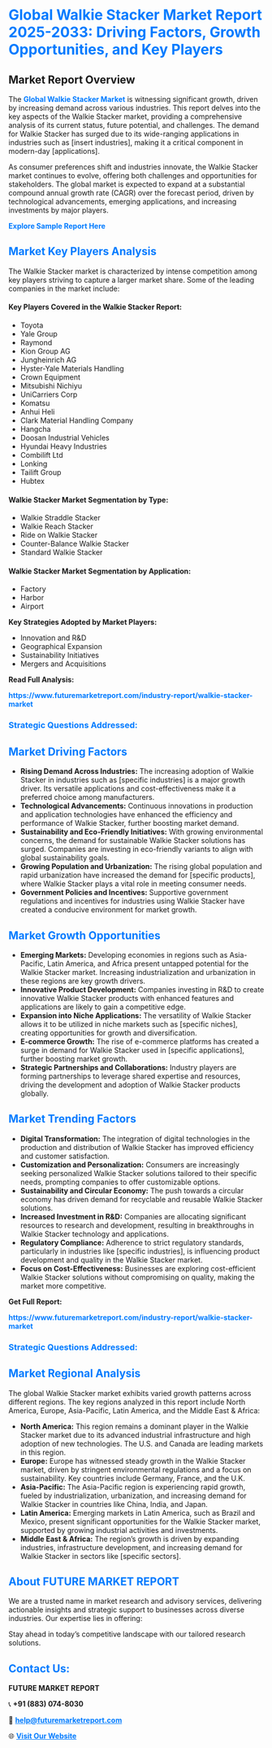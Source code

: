 <h1 style="color: #007BFF;">Global Walkie Stacker Market Report 2025-2033: Driving Factors, Growth Opportunities, and Key Players</h1>

<section id="overview">
<h2>Market Report Overview</h2>
<p>The <a href="https://www.futuremarketreport.com/industry-report/walkie-stacker-market" style="color: #007BFF; text-decoration: none;"><strong>Global Walkie Stacker Market</strong></a> is witnessing significant growth, driven by increasing demand across various industries. This report delves into the key aspects of the Walkie Stacker market, providing a comprehensive analysis of its current status, future potential, and challenges. The demand for Walkie Stacker has surged due to its wide-ranging applications in industries such as [insert industries], making it a critical component in modern-day [applications].</p>
<p>As consumer preferences shift and industries innovate, the Walkie Stacker market continues to evolve, offering both challenges and opportunities for stakeholders. The global market is expected to expand at a substantial compound annual growth rate (CAGR) over the forecast period, driven by technological advancements, emerging applications, and increasing investments by major players.</p>
</section>

<section id="overview">
<p><a href="https://www.futuremarketreport.com/request-sample/reportId=60145" style="color: #007BFF; text-decoration: none;"><strong>Explore Sample Report Here</strong></a></p>
</section>

<section id="key-players">
<h2 style="color: #007BFF;">Market Key Players Analysis</h2>
<p>The Walkie Stacker market is characterized by intense competition among key players striving to capture a larger market share. Some of the leading companies in the market include:</p>
<h4>Key Players Covered in the Walkie Stacker Report:</h4>
<ul><li>Toyota</li><li>Yale Group</li><li>Raymond</li><li>Kion Group AG</li><li>Jungheinrich AG</li><li>Hyster-Yale Materials Handling</li><li>Crown Equipment</li><li>Mitsubishi Nichiyu</li><li>UniCarriers Corp</li><li>Komatsu</li><li>Anhui Heli</li><li>Clark Material Handling Company</li><li>Hangcha</li><li>Doosan Industrial Vehicles</li><li>Hyundai Heavy Industries</li><li>Combilift Ltd</li><li>Lonking</li><li>Tailift Group</li><li>Hubtex</li></ul>
<h4>Walkie Stacker Market Segmentation by Type:</h4>
<ul><li>Walkie Straddle Stacker</li><li>Walkie Reach Stacker</li><li>Ride on Walkie Stacker</li><li>Counter-Balance Walkie Stacker</li><li>Standard Walkie Stacker</li></ul>

<h4>Walkie Stacker Market Segmentation by Application:</h4>
<ul><li>Factory</li><li>Harbor</li><li>Airport</li></ul>
<p><strong>Key Strategies Adopted by Market Players:</strong></p>
<ul>
<li>Innovation and R&D</li>
<li>Geographical Expansion</li>
<li>Sustainability Initiatives</li>
<li>Mergers and Acquisitions</li>
</ul>
</section>

<section>
<p><strong>Read Full Analysis: </strong></p><a href="https://www.futuremarketreport.com/industry-report/walkie-stacker-market" style="color: #007BFF; text-decoration: none;"><strong>https://www.futuremarketreport.com/industry-report/walkie-stacker-market</strong></a>
<h3 style="color: #007BFF;">Strategic Questions Addressed:</h3>
</section>

<section id="driving-factors">
<h2 style="color: #007BFF;">Market Driving Factors</h2>
<ul>
<li><strong>Rising Demand Across Industries:</strong> The increasing adoption of Walkie Stacker in industries such as [specific industries] is a major growth driver. Its versatile applications and cost-effectiveness make it a preferred choice among manufacturers.</li>
<li><strong>Technological Advancements:</strong> Continuous innovations in production and application technologies have enhanced the efficiency and performance of Walkie Stacker, further boosting market demand.</li>
<li><strong>Sustainability and Eco-Friendly Initiatives:</strong> With growing environmental concerns, the demand for sustainable Walkie Stacker solutions has surged. Companies are investing in eco-friendly variants to align with global sustainability goals.</li>
<li><strong>Growing Population and Urbanization:</strong> The rising global population and rapid urbanization have increased the demand for [specific products], where Walkie Stacker plays a vital role in meeting consumer needs.</li>
<li><strong>Government Policies and Incentives:</strong> Supportive government regulations and incentives for industries using Walkie Stacker have created a conducive environment for market growth.</li>
</ul>
</section>

<section id="growth-opportunities">
<h2 style="color: #007BFF;">Market Growth Opportunities</h2>
<ul>
<li><strong>Emerging Markets:</strong> Developing economies in regions such as Asia-Pacific, Latin America, and Africa present untapped potential for the Walkie Stacker market. Increasing industrialization and urbanization in these regions are key growth drivers.</li>
<li><strong>Innovative Product Development:</strong> Companies investing in R&D to create innovative Walkie Stacker products with enhanced features and applications are likely to gain a competitive edge.</li>
<li><strong>Expansion into Niche Applications:</strong> The versatility of Walkie Stacker allows it to be utilized in niche markets such as [specific niches], creating opportunities for growth and diversification.</li>
<li><strong>E-commerce Growth:</strong> The rise of e-commerce platforms has created a surge in demand for Walkie Stacker used in [specific applications], further boosting market growth.</li>
<li><strong>Strategic Partnerships and Collaborations:</strong> Industry players are forming partnerships to leverage shared expertise and resources, driving the development and adoption of Walkie Stacker products globally.</li>
</ul>
</section>

<section id="trending-factors">
<h2 style="color: #007BFF;">Market Trending Factors</h2>
<ul>
<li><strong>Digital Transformation:</strong> The integration of digital technologies in the production and distribution of Walkie Stacker has improved efficiency and customer satisfaction.</li>
<li><strong>Customization and Personalization:</strong> Consumers are increasingly seeking personalized Walkie Stacker solutions tailored to their specific needs, prompting companies to offer customizable options.</li>
<li><strong>Sustainability and Circular Economy:</strong> The push towards a circular economy has driven demand for recyclable and reusable Walkie Stacker solutions.</li>
<li><strong>Increased Investment in R&D:</strong> Companies are allocating significant resources to research and development, resulting in breakthroughs in Walkie Stacker technology and applications.</li>
<li><strong>Regulatory Compliance:</strong> Adherence to strict regulatory standards, particularly in industries like [specific industries], is influencing product development and quality in the Walkie Stacker market.</li>
<li><strong>Focus on Cost-Effectiveness:</strong> Businesses are exploring cost-efficient Walkie Stacker solutions without compromising on quality, making the market more competitive.</li>
</ul>
</section>

<section>
<p><strong>Get Full Report: </strong></p><a href="https://www.futuremarketreport.com/industry-report/walkie-stacker-market" style="color: #007BFF; text-decoration: none;"><strong>https://www.futuremarketreport.com/industry-report/walkie-stacker-market</strong></a>
<h3 style="color: #007BFF;">Strategic Questions Addressed:</h3>
</section>


<section id="regional-analysis">
<h2 style="color: #007BFF;">Market Regional Analysis</h2>
<p>The global Walkie Stacker market exhibits varied growth patterns across different regions. The key regions analyzed in this report include North America, Europe, Asia-Pacific, Latin America, and the Middle East & Africa:</p>
<ul>
<li><strong>North America:</strong> This region remains a dominant player in the Walkie Stacker market due to its advanced industrial infrastructure and high adoption of new technologies. The U.S. and Canada are leading markets in this region.</li>
<li><strong>Europe:</strong> Europe has witnessed steady growth in the Walkie Stacker market, driven by stringent environmental regulations and a focus on sustainability. Key countries include Germany, France, and the U.K.</li>
<li><strong>Asia-Pacific:</strong> The Asia-Pacific region is experiencing rapid growth, fueled by industrialization, urbanization, and increasing demand for Walkie Stacker in countries like China, India, and Japan.</li>
<li><strong>Latin America:</strong> Emerging markets in Latin America, such as Brazil and Mexico, present significant opportunities for the Walkie Stacker market, supported by growing industrial activities and investments.</li>
<li><strong>Middle East & Africa:</strong> The region’s growth is driven by expanding industries, infrastructure development, and increasing demand for Walkie Stacker in sectors like [specific sectors].</li>
</ul>
</section>

<footer>
<h2 style="color: #007BFF;">About FUTURE MARKET REPORT</h2>
<p>We are a trusted name in market research and advisory services, delivering actionable insights and strategic support to businesses across diverse industries. Our expertise lies in offering:</p>

<p>Stay ahead in today’s competitive landscape with our tailored research solutions.</p>

<h2 style="color: #007BFF;">Contact Us:</h2>
<p><strong>FUTURE MARKET REPORT</strong></p>
<p>📞 <strong>+91 (883) 074-8030</strong></p>
<p>📧 <strong><a href="mailto:help@futuremarketreport.com" style="color: #007BFF;">help@futuremarketreport.com</a></strong></p>
<p>🌐 <strong><a href="https://www.futuremarketreport.com/" style="color: #007BFF;">Visit Our Website</a></strong></p>
</footer>